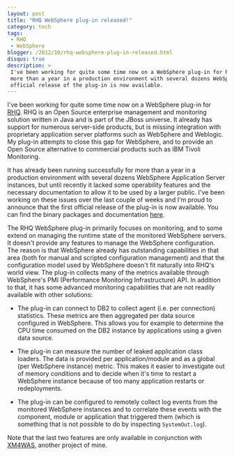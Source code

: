 ```yaml
---
layout: post
title: "RHQ WebSphere plug-in released!"
category: tech
tags:
 - RHQ
 - WebSphere
blogger: /2012/10/rhq-websphere-plug-in-released.html
disqus: true
description: >
 I've been working for quite some time now on a WebSphere plug-in for RHQ. It has already been running successfully for
 more than a year in a production environment with several dozens WebSphere Application Server instances, and the first
 official release of the plug-in is now available.
---
```


I've been working for quite some time now on a WebSphere plug-in for [RHQ](http://www.jboss.org/rhq). RHQ is an Open
Source enterprise management and monitoring solution written in Java and is part of the JBoss universe. It already has
support for numerous server-side products, but is missing integration with proprietary application server platforms such
as WebSphere and Weblogic. My plug-in attempts to close this gap for WebSphere, and to provide an Open Source
alternative to commercial products such as IBM Tivoli Monitoring.

It has already been running successfully for more than a year in a production environment with several dozens WebSphere
Application Server instances, but until recently it lacked some operability features and the necessary documentation to
allow it to be used by a larger public. I've been working on these issues over the last couple of weeks and I'm proud to
announce that the first official release of the plug-in is now available. You can find the binary packages and
documentation [here](http://code.google.com/p/rhq-websphere-plugin/).

The RHQ WebSphere plug-in primarily focuses on monitoring, and to some extend on managing the runtime state of the
monitored WebSphere servers. It doesn't provide any features to manage the WebSphere configuration. The reason is that
WebSphere already has outstanding capabilities in that area (both for manual and scripted configuration management) and
that the configuration model used by WebSphere doesn't fit naturally into RHQ's world view. The plug-in collects many of
the metrics available through WebSphere's PMI (Performance Monitoring Infrastructure) API. In addition to that, it has
some advanced monitoring capabilities that are not readily available with other solutions:

*   The plug-in can connect to DB2 to collect agent (i.e. per connection) statistics. These metrics are then aggregated
    per data source configured in WebSphere. This allows you for example to determine the CPU time consumed on the DB2
    instance by applications using a given data source.

*   The plug-in can measure the number of leaked application class loaders. The data is provided per application/module
    and as a global (per WebSphere instance) metric. This makes it easier to investigate out of memory conditions and to
    decide when it's time to restart a WebSphere instance because of too many application restarts or redeployments.

*   The plug-in can be configured to remotely collect log events from the monitored WebSphere instances and to correlate
    these events with the component, module or application that triggered them (which is something that is not possible
    to do by inspecting `SystemOut.log`).

Note that the last two features are only available in conjunction with [XM4WAS](http://code.google.com/p/xm4was/),
another project of mine.
